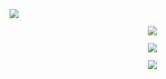 <!---
[![Top Lang](https://github-readme-stats.vercel.app/api?username=gekigek99&show_icons=true&theme=tokyonight&layout=compact)](https://github.com/anuraghazra/github-readme-stats)
[![Anurag's GitHub stats](https://github-readme-stats.vercel.app/api/top-langs/?username=gekigek99&show_icons=true&theme=tokyonight&layout=compact)](https://github.com/anuraghazra/github-readme-stats)
[![willianrod's wakatime stats](https://github-readme-stats.vercel.app/api/wakatime?username=@gekigek99&show_icons=true&theme=tokyonight)](https://github.com/anuraghazra/github-readme-stats)
--->

![](https://hit.yhype.me/github/profile?user_id=53654579)

<p align="center" >
    <a href="https://komarev.com" >
      <img src="https://komarev.com/ghpvc/?username=gekigek99" >
    </a>
</p>

<p align="center" >
    <a href="https://github.com/anuraghazra/github-readme-stats" >
      <img src="https://github-readme-stats.vercel.app/api?username=gekigek99&show_icons=true&theme=tokyonight&layout=compact" >
    </a>
</p>
<p align="center" >
    <a href="https://github.com/anuraghazra/github-readme-stats" >
      <img src="https://github-readme-stats.vercel.app/api/top-langs/?username=gekigek99&show_icons=true&theme=tokyonight&layout=compact" >
    </a>
</p>

<!--
<p align="center" >
    <a href="https://github.com/anuraghazra/github-readme-stats" >
      <img src="https://github-readme-stats.vercel.app/api/wakatime?username=@gekigek99&show_icons=true&theme=tokyonight" >
    </a>
</p>
-->
